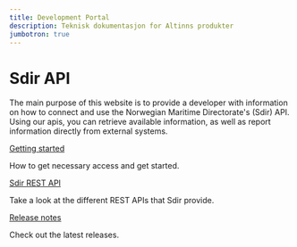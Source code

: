 ```yaml
---
title: Development Portal
description: Teknisk dokumentasjon for Altinns produkter
jumbotron: true
---
```


# Sdir API

<p class="a-leadText">The main purpose of this website is to provide a developer with information on how to connect and use the Norwegian Maritime Directorate's (Sdir) API. Using our apis, you can retrieve available information, as well as report information directly from external systems. </p>


<div class="a-card a-cardImage mt-3 mb-3">
  <div class="a-cardImage-text">
    <a href="/get-started/" class="a-linkFeatured ">
      Getting started
      <i class="ai ai-sm ai-nw ai-nw-right ai-arrowright"></i>
    </a>
    <p class="pt-1">How to get necessary access and get started.</p>
  </div>
</div>

<div class="a-card a-cardImage mt-3 mb-3">
  <div class="a-cardImage-text">
    <a href="/rest-api/" class="a-linkFeatured">
      Sdir REST API
      <i class="ai ai-sm ai-nw ai-nw-right ai-arrowright"></i>
    </a>
    <p class="pt-1">Take a look at the different REST APIs that Sdir provide.</p>
  </div>
</div>

<div class="a-card a-cardImage mt-3 mb-3">
  <div class="a-cardImage-text">
    <a href="/release-notes/" class="a-linkFeatured">
      Release notes
      <i class="ai ai-sm ai-nw ai-nw-right ai-arrowright"></i>
    </a>
    <p class="pt-1">Check out the latest releases.</p>
  </div>
</div>
